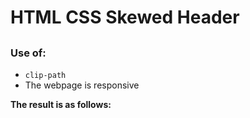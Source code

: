 # HTML CSS Skewed Header
## 
### Use of: 
- `clip-path`
- The webpage is responsive

**The result is as follows:**
[]()
